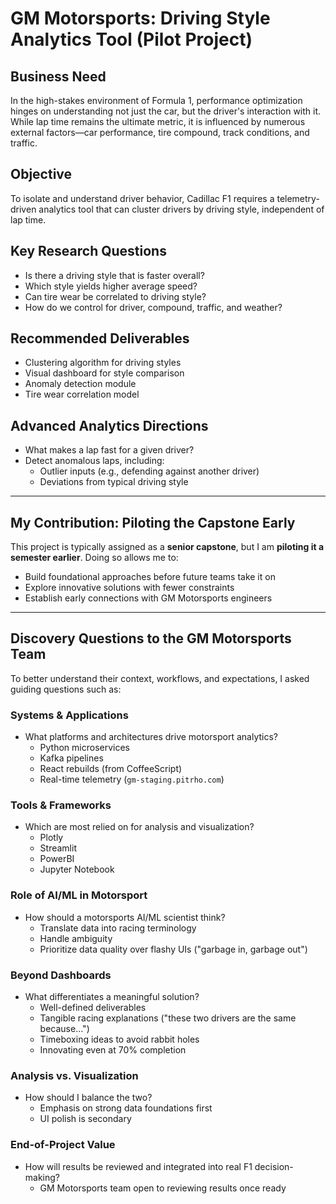 # GM Motorsports: Driving Style Analytics Tool (Pilot Project)

## Business Need  
In the high-stakes environment of Formula 1, performance optimization hinges on understanding not just the car, but the driver's interaction with it. While lap time remains the ultimate metric, it is influenced by numerous external factors—car performance, tire compound, track conditions, and traffic.  

## Objective  
To isolate and understand driver behavior, Cadillac F1 requires a telemetry-driven analytics tool that can cluster drivers by driving style, independent of lap time.  

## Key Research Questions  
- Is there a driving style that is faster overall?  
- Which style yields higher average speed?  
- Can tire wear be correlated to driving style?  
- How do we control for driver, compound, traffic, and weather?  

## Recommended Deliverables  
- Clustering algorithm for driving styles  
- Visual dashboard for style comparison  
- Anomaly detection module  
- Tire wear correlation model  

## Advanced Analytics Directions  
- What makes a lap fast for a given driver?  
- Detect anomalous laps, including:  
  - Outlier inputs (e.g., defending against another driver)  
  - Deviations from typical driving style  

---

## My Contribution: Piloting the Capstone Early  
This project is typically assigned as a **senior capstone**, but I am **piloting it a semester earlier**. Doing so allows me to:  
- Build foundational approaches before future teams take it on  
- Explore innovative solutions with fewer constraints  
- Establish early connections with GM Motorsports engineers  

---

## Discovery Questions to the GM Motorsports Team  
To better understand their context, workflows, and expectations, I asked guiding questions such as:  

### Systems & Applications  
- What platforms and architectures drive motorsport analytics?  
  - Python microservices  
  - Kafka pipelines  
  - React rebuilds (from CoffeeScript)  
  - Real-time telemetry (`gm-staging.pitrho.com`)  

### Tools & Frameworks  
- Which are most relied on for analysis and visualization?  
  - Plotly  
  - Streamlit  
  - PowerBI  
  - Jupyter Notebook  

### Role of AI/ML in Motorsport  
- How should a motorsports AI/ML scientist think?  
  - Translate data into racing terminology  
  - Handle ambiguity  
  - Prioritize data quality over flashy UIs ("garbage in, garbage out")  

### Beyond Dashboards  
- What differentiates a meaningful solution?  
  - Well-defined deliverables  
  - Tangible racing explanations ("these two drivers are the same because…")  
  - Timeboxing ideas to avoid rabbit holes  
  - Innovating even at 70% completion  

### Analysis vs. Visualization  
- How should I balance the two?  
  - Emphasis on strong data foundations first  
  - UI polish is secondary  

### End-of-Project Value  
- How will results be reviewed and integrated into real F1 decision-making?  
  - GM Motorsports team open to reviewing results once ready  
